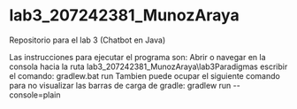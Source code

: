 # lab3_207242381_MunozAraya
Repositorio para el lab 3 (Chatbot en Java)

Las instrucciones para ejecutar el programa son:
Abrir o navegar en la consola hacia la ruta lab3_207242381_MunozAraya\lab3Paradigmas
escribir el comando:
gradlew.bat run
Tambien puede ocupar el siguiente comando para no visualizar las barras de carga de gradle:
gradlew run --console=plain
